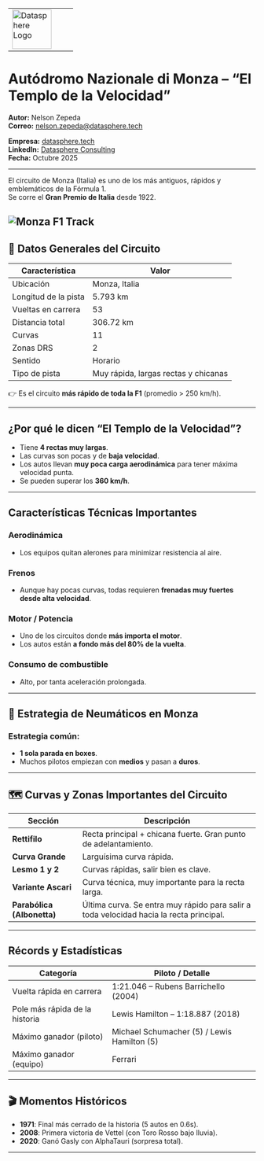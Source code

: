 <table>
  <tr>
    <td style="width: 100px;">
      <img src="https://datasphere.tech/wp-content/uploads/2024/10/1-300x256.png" alt="Datasphere Logo" width="80">
    </td>
    <td>
    </td>
  </tr>
</table>

# Autódromo Nazionale di Monza – “El Templo de la Velocidad”

**Autor:** Nelson Zepeda  
**Correo:** nelson.zepeda@datasphere.tech  

**Empresa:** [datasphere.tech](https://datasphere.tech)  
**LinkedIn:** [Datasphere Consulting](https://www.linkedin.com/company/datasphere-consulting/)  
**Fecha:** Octubre 2025



---
El circuito de Monza (Italia) es uno de los más antiguos, rápidos y emblemáticos de la Fórmula 1.  
Se corre el **Gran Premio de Italia** desde 1922.


![Monza F1 Track](https://a.espncdn.com/i/venues/f1/day/259.svg)
---

## 🏁 Datos Generales del Circuito

| Característica | Valor |
|----------------|------|
| Ubicación | Monza, Italia |
| Longitud de la pista | 5.793 km |
| Vueltas en carrera | 53 |
| Distancia total | 306.72 km |
| Curvas | 11 |
| Zonas DRS | 2 |
| Sentido | Horario |
| Tipo de pista | Muy rápida, largas rectas y chicanas |

👉 Es el circuito **más rápido de toda la F1** (promedio > 250 km/h).

---

## ¿Por qué le dicen “El Templo de la Velocidad”?
- Tiene **4 rectas muy largas**.
- Las curvas son pocas y de **baja velocidad**.
- Los autos llevan **muy poca carga aerodinámica** para tener máxima velocidad punta.
- Se pueden superar los **360 km/h**.

---

## Características Técnicas Importantes

### Aerodinámica
- Los equipos quitan alerones para minimizar resistencia al aire.

### Frenos
- Aunque hay pocas curvas, todas requieren **frenadas muy fuertes desde alta velocidad**.

### Motor / Potencia
- Uno de los circuitos donde **más importa el motor**.
- Los autos están **a fondo más del 80% de la vuelta**.

### Consumo de combustible
- Alto, por tanta aceleración prolongada.

---

## 🛞 Estrategia de Neumáticos en Monza

### Estrategia común:
- **1 sola parada en boxes**.
- Muchos pilotos empiezan con **medios** y pasan a **duros**.

---

## 🗺️ Curvas y Zonas Importantes del Circuito

| Sección | Descripción |
|---------|-------------|
| **Rettifilo** | Recta principal + chicana fuerte. Gran punto de adelantamiento. |
| **Curva Grande** | Larguísima curva rápida. |
| **Lesmo 1 y 2** | Curvas rápidas, salir bien es clave. |
| **Variante Ascari** | Curva técnica, muy importante para la recta larga. |
| **Parabólica (Albonetta)** | Última curva. Se entra muy rápido para salir a toda velocidad hacia la recta principal. |

---

## Récords y Estadísticas

| Categoría | Piloto / Detalle |
|-----------|------------------|
| Vuelta rápida en carrera | 1:21.046 – Rubens Barrichello (2004) |
| Pole más rápida de la historia | Lewis Hamilton – 1:18.887 (2018) |
| Máximo ganador (piloto) | Michael Schumacher (5) / Lewis Hamilton (5) |
| Máximo ganador (equipo) | Ferrari |

---

## 🎬 Momentos Históricos
- **1971**: Final más cerrado de la historia (5 autos en 0.6s).
- **2008**: Primera victoria de Vettel (con Toro Rosso bajo lluvia).
- **2020**: Ganó Gasly con AlphaTauri (sorpresa total).

---

